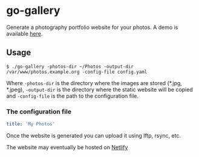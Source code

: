 # go-gallery

Generate a photography portfolio website for your photos.
A demo is available [here](https://photos.creekorful.org).

## Usage

```
$ ./go-gallery -photos-dir ~/Photos -output-dir /var/www/photos.example.org -config-file config.yaml
```

Where `-photos-dir` is the directory where the images are stored (*.jpg, *.jpeg), `-output-dir` is the directory where
the static website will be copied and `-config-file` is the path to the configuration file.

### The configuration file

```yaml
title: 'My Photos'
``` 

Once the website is generated you can upload it using lftp, rsync, etc.

The website may eventually be hosted on [Netlify](https://www.netlify.com/)
